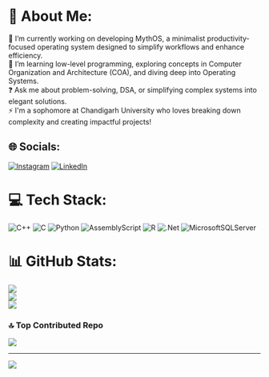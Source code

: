 # 💫 About Me:
🔭 I’m currently working on developing MythOS, a minimalist productivity-focused operating system designed to simplify workflows and enhance efficiency.<br>🌱 I’m learning low-level programming, exploring concepts in Computer Organization and Architecture (COA), and diving deep into Operating Systems.<br>❓ Ask me about problem-solving, DSA, or simplifying complex systems into elegant solutions.<br>⚡ I'm a sophomore at Chandigarh University who loves breaking down complexity and creating impactful projects!


## 🌐 Socials:
[![Instagram](https://img.shields.io/badge/Instagram-%23E4405F.svg?logo=Instagram&logoColor=white)](https://instagram.com/ronak.jxin) [![LinkedIn](https://img.shields.io/badge/LinkedIn-%230077B5.svg?logo=linkedin&logoColor=white)](https://linkedin.com/in/ronak-jxin/) 

# 💻 Tech Stack:
![C++](https://img.shields.io/badge/c++-%2300599C.svg?style=for-the-badge&logo=c%2B%2B&logoColor=white) ![C](https://img.shields.io/badge/c-%2300599C.svg?style=for-the-badge&logo=c&logoColor=white) ![Python](https://img.shields.io/badge/python-3670A0?style=for-the-badge&logo=python&logoColor=ffdd54) ![AssemblyScript](https://img.shields.io/badge/assembly%20script-%23000000.svg?style=for-the-badge&logo=assemblyscript&logoColor=white) ![R](https://img.shields.io/badge/r-%23276DC3.svg?style=for-the-badge&logo=r&logoColor=white) ![.Net](https://img.shields.io/badge/.NET-5C2D91?style=for-the-badge&logo=.net&logoColor=white) ![MicrosoftSQLServer](https://img.shields.io/badge/Microsoft%20SQL%20Server-CC2927?style=for-the-badge&logo=microsoft%20sql%20server&logoColor=white)
# 📊 GitHub Stats:
![](https://github-readme-stats.vercel.app/api?username=ronakjain1204&theme=dark&hide_border=false&include_all_commits=false&count_private=false)<br/>
![](https://nirzak-streak-stats.vercel.app/?user=ronakjain1204&theme=dark&hide_border=false)<br/>
![](https://github-readme-stats.vercel.app/api/top-langs/?username=ronakjain1204&theme=dark&hide_border=false&include_all_commits=false&count_private=false&layout=compact)

### 🔝 Top Contributed Repo
![](https://github-contributor-stats.vercel.app/api?username=ronakjain1204&limit=5&theme=dark&combine_all_yearly_contributions=true)

---
[![](https://visitcount.itsvg.in/api?id=ronakjain1204&icon=0&color=0)](https://visitcount.itsvg.in)

<!-- Proudly created with GPRM ( https://gprm.itsvg.in ) -->

